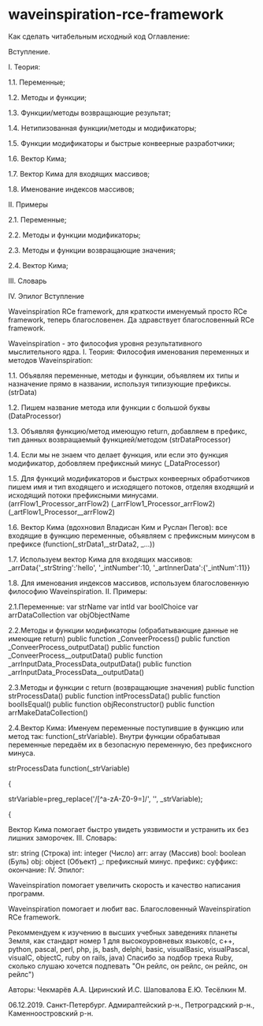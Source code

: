 # waveinspiration-rce-framework
Как сделать читабельным исходный код
Оглавление:

Вступление.

I. Теория:

1.1. Переменные;

1.2. Методы и функции;

1.3. Функции/методы возвращающие результат;

1.4. Нетипизованная функции/методы и модификаторы;

1.5. Функции модификаторы и быстрые конвеерные разработчики;

1.6. Вектор Кима;

1.7. Вектор Кима для входящих массивов;

1.8. Именование индексов массивов;

II. Примеры

2.1. Переменные;

2.2. Методы и функции модификаторы;

2.3. Методы и функции возвращающие значения;

2.4. Вектор Кима;

III. Словарь

IV. Эпилог
Вступление

Waveinspiration RCe framework, для краткости именуемый просто RCe framework, теперь благословенен. Да здравствует благословенный RCe framework.

Waveinspiration - это философия уровня результативного мыслительного ядра.
I. Теория: Философия именования переменных и методов Waveinspiration:

1.1. Объявляя переменные, методы и функции, объявляем их типы и назначение прямо в названии, используя типизующие префиксы. (strData)

1.2. Пишем название метода или функции с большой буквы (DataProcessor)

1.3. Объявляя функцию/метод имеющую return, добавляем в префикс, тип данных возвращаемый функцией/методом (strDataProcessor)

1.4. Если мы не знаем что делает функция, или если это функция модификатор, добовляем префиксный минус (_DataProcessor)

1.5. Для функций модификаторов и быстрых конвеерных обработчиков пишем имя и тип входящего и исходящего потоков, отделяя входящий и исходящий потоки префиксными минусами.
(arrFlow1_Processor_arrFlow2)
(_arrFlow1_Processor_arrFlow2)
(_artFlow1_Processor__arrFlow2)

1.6. Вектор Кима (вдохновил Владисан Ким и Руслан Пегов): все входящие в функцию переменные, объявляем с префиксным минусом в префиксе (function(_strData1,_strData2, _...))

1.7. Используем вектор Кима для входящих массивов: _arrData{'_strString':'hello', '_intNumber':10, '_artInnerData':{'_intNum':11}}

1.8. Для именования индексов массивов, используем благословенную философию Waveinspiration.
II. Примеры:

2.1.Переменные:
var strName
var intId
var boolChoice
var arrDataCollection
var objObjectName

2.2.Методы и функции модификаторы (обрабатывающие данные не имеющие return)
public function _ConveerProcess()
public function _ConveerProcess_outputData()
public function _ConveerProcess__outputData()
public function _arrInputData_ProcessData_outputData()
public function
_arrInputData_ProcessData__outputData()

2.3.Методы и функции с return (возвращающие значения)
public function strProcessData()
public function intProcessData()
public function boolIsEqual()
public function objReconstructor()
public function arrMakeDataCollection()

2.4.Вектор Кима:
Именуем переменные поступившие в функцию или метод так: function(_strVariable). Внутри функции обрабатывая переменные передаём их в безопасную переменную, без префиксного минуса.

strProcessData function(_strVariable)

{

strVariable=preg_replace('/[^a-zA-Z0-9\=]/', '', _strVariable);

{

Вектор Кима помогает быстро увидеть уязвимости и устранить их без лишних заморочек.
III. Словарь:

str: string (Строка)
int: integer (Число)
arr: array (Массив)
bool: boolean (Буль)
obj: object (Объект)
_: префиксный минус.
префикс:
суффикс:
окончание:
IV. Эпилог:

Waveinspiration помогает увеличить скорость и качество написания программ.

Waveinspiration помогает и любит вас. Благословенный Waveinspiration RCe framework.

Рекоммендуем к изучению в высших учебных заведениях планеты Земля, как стандарт номер 1 для высокоуровневых языков(с, с++, python, pascal, perl, php, js, bash, delphi, basic, visualBasic, visualPascal, visualC, objectC, ruby on rails, java)
Спасибо за подбор трека Ruby, сколько слушаю хочется подпевать "Он рейлс, он рейлс, он рейлс, он рейлс")

Авторы: Чекмарёв А.А. Циринский И.С. Шаповалова Е.Ю. Тесёлкин М.

06.12.2019. Санкт-Петербург. Адмиралтейский р-н., Петроградский р-н., Каменноостровский р-н.
